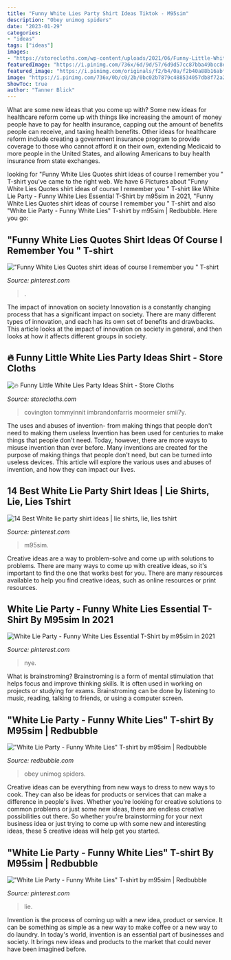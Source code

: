 ```yaml
---
title: "Funny White Lies Party Shirt Ideas Tiktok - M95sim"
description: "Obey unimog spiders"
date: "2023-01-29"
categories:
- "ideas"
tags: ["ideas"]
images:
- "https://storecloths.com/wp-content/uploads/2021/06/Funny-Little-White-Lies-Party-Ideas-T-Shirt.jpg"
featuredImage: "https://i.pinimg.com/736x/6d/9d/57/6d9d57cc87bba49bcc8e5feca4ad6022.jpg"
featured_image: "https://i.pinimg.com/originals/f2/b4/0a/f2b40a88b16abf57f4eebea9bb7663db.png"
image: "https://i.pinimg.com/736x/0b/c0/2b/0bc02b7879c488534057db8f72a204e8.jpg"
ShowToc: true
author: "Tanner Blick"
---
```



What are some new ideas that you come up with?
Some new ideas for healthcare reform come up with things like increasing the amount of money people have to pay for health insurance, capping out the amount of benefits people can receive, and taxing health benefits. Other ideas for healthcare reform include creating a government insurance program to provide coverage to those who cannot afford it on their own, extending Medicaid to more people in the United States, and allowing Americans to buy health insurance from state exchanges.

	

		
looking for &quot;Funny White Lies Quotes shirt ideas of course I remember you &quot; T-shirt you've came to the right web. We have 6 Pictures about &quot;Funny White Lies Quotes shirt ideas of course I remember you &quot; T-shirt like White Lie Party - Funny White Lies Essential T-Shirt by m95sim in 2021, &quot;Funny White Lies Quotes shirt ideas of course I remember you &quot; T-shirt and also &quot;White Lie Party - Funny White Lies&quot; T-shirt by m95sim | Redbubble. Here you go:
		
    
## &quot;Funny White Lies Quotes Shirt Ideas Of Course I Remember You &quot; T-shirt

<img loading=lazy src="https://i.pinimg.com/736x/0b/c0/2b/0bc02b7879c488534057db8f72a204e8.jpg" onerror="this.onerror=null;this.src='https://tse3.mm.bing.net/th?id=OIP.UNd3fmhBHazErO-M0JYEcQHaJ3&amp;pid=15.1';" alt="&quot;Funny White Lies Quotes shirt ideas of course I remember you &quot; T-shirt">

_Source: pinterest.com_

>. 

	

The impact of innovation on society
Innovation is a constantly changing process that has a significant impact on society. There are many different types of innovation, and each has its own set of benefits and drawbacks. This article looks at the impact of innovation on society in general, and then looks at how it affects different groups in society.

    
## ️‍🔥 Funny Little White Lies Party Ideas Shirt - Store Cloths

<img loading=lazy src="https://storecloths.com/wp-content/uploads/2021/06/Funny-Little-White-Lies-Party-Ideas-T-Shirt.jpg" onerror="this.onerror=null;this.src='https://tse4.mm.bing.net/th?id=OIP.ViwwZPY-2nir8bswQalB9QHaHa&amp;pid=15.1';" alt="️‍🔥 Funny Little White Lies Party Ideas Shirt - Store Cloths">

_Source: storecloths.com_

>covington tommyinnit imbrandonfarris moormeier smii7y. 

	

The uses and abuses of invention- from making things that people don't need to making them useless
Invention has been used for centuries to make things that people don't need. Today, however, there are more ways to misuse invention than ever before. Many inventions are created for the purpose of making things that people don't need, but can be turned into useless devices. This article will explore the various uses and abuses of invention, and how they can impact our lives.

    
## 14 Best White Lie Party Shirt Ideas | Lie Shirts, Lie, Lies Tshirt

<img loading=lazy src="https://i.pinimg.com/474x/18/67/86/1867860020099cf95082d2838d095946.jpg" onerror="this.onerror=null;this.src='https://tse2.mm.bing.net/th?id=OIP.BLy6lmMAMgLwmoIXASLWmgAAAA&amp;pid=15.1';" alt="14 Best White lie party shirt ideas | lie shirts, lie, lies tshirt">

_Source: pinterest.com_

>m95sim. 

	

Creative ideas are a way to problem-solve and come up with solutions to problems. There are many ways to come up with creative ideas, so it's important to find the one that works best for you. There are many resources available to help you find creative ideas, such as online resources or print resources.

    
## White Lie Party - Funny White Lies Essential T-Shirt By M95sim In 2021

<img loading=lazy src="https://i.pinimg.com/736x/6d/9d/57/6d9d57cc87bba49bcc8e5feca4ad6022.jpg" onerror="this.onerror=null;this.src='https://tse1.mm.bing.net/th?id=OIP.Wgx-6E3id9ORA9clZooDlAHaJ3&amp;pid=15.1';" alt="White Lie Party - Funny White Lies Essential T-Shirt by m95sim in 2021">

_Source: pinterest.com_

>nye. 

	

What is brainstroming?
Brainstroming is a form of mental stimulation that helps focus and improve thinking skills. It is often used in working on projects or studying for exams. Brainstroming can be done by listening to music, reading, talking to friends, or using a computer screen.

    
## &quot;White Lie Party - Funny White Lies&quot; T-shirt By M95sim | Redbubble

<img loading=lazy src="https://ih1.redbubble.net/image.1595286581.2580/ssrco,classic_tee,mens,fafafa:ca443f4786,front_alt,square_product,600x600.jpg" onerror="this.onerror=null;this.src='https://tse2.mm.bing.net/th?id=OIP.fMCjnm4jkkDuRH21bC46kAHaHZ&amp;pid=15.1';" alt="&quot;White Lie Party - Funny White Lies&quot; T-shirt by m95sim | Redbubble">

_Source: redbubble.com_

>obey unimog spiders. 

	

Creative ideas can be everything from new ways to dress to new ways to cook. They can also be ideas for products or services that can make a difference in people's lives. Whether you're looking for creative solutions to common problems or just some new ideas, there are endless creative possibilities out there. So whether you're brainstorming for your next business idea or just trying to come up with some new and interesting ideas, these 5 creative ideas will help get you started.

    
## &quot;White Lie Party - Funny White Lies&quot; T-shirt By M95sim | Redbubble

<img loading=lazy src="https://i.pinimg.com/originals/f2/b4/0a/f2b40a88b16abf57f4eebea9bb7663db.png" onerror="this.onerror=null;this.src='https://tse4.mm.bing.net/th?id=OIP.QuBnxKqDsB_qBMd71Ad6cwHaJ4&amp;pid=15.1';" alt="&quot;White Lie Party - Funny White Lies&quot; T-shirt by m95sim | Redbubble">

_Source: pinterest.com_

>lie. 

	

Invention is the process of coming up with a new idea, product or service. It can be something as simple as a new way to make coffee or a new way to do laundry. In today's world, invention is an essential part of businesses and society. It brings new ideas and products to the market that could never have been imagined before.

